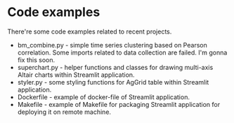 # Code examples

There're some code examples related to recent projects.

* bm_combine.py - simple time series clustering based on Pearson correlation. Some imports related to data collection are failed. I'm gonna fix this soon. 
* superchart.py - helper functions and classes for drawing multi-axis Altair charts within Streamlit application.
* styler.py - some styling functions for AgGrid table within Streamlit application.
* Dockerfile - example of docker-file of Streamlit application.
* Makefile - example of Makefile for packaging Streamlit application for deploying it on remote machine.

